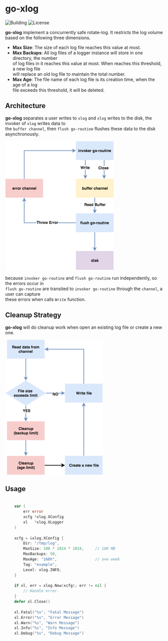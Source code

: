 # go-xlog

![Building](https://img.shields.io/badge/building-passing-green.svg)
![License](https://img.shields.io/badge/license-MIT-blue.svg)

**go-xlog** implement a concurrently safe rotate-log. It restricts the log volume    
based on the following three dimensions.

  - **Max Size**: The size of each log file reaches this value at most.
  - **Max Backups**: All log files of a logger instance will store in one directory, the number    
  of log files in it reaches this value at most. When reaches this threshold, a new log file   
     will replace an old log file to maintain the total number.
  - **Max Age**: The file name of each log file is its creation time, when the age of a log   
   file exceeds this threshold, it will be deleted.

## Architecture

**go-xlog** separates a user writes to `xlog` and `xlog` writes to the disk,  the invoker of `xlog` writes data to    
the `buffer channel`, then `flush go-routine` flushes these data to the disk asynchronously.

![Architecture](img/architecture.png)

because `invoker go-routine` and `flush go-routine` run independently, so the errors occur in   
`flush go-routine` are transited to `invoker go-routine` through the `channel`,  a user can capture    
these errors when calls `Write` function.


## Cleanup Strategy
**go-xlog** will do cleanup work when open an existing log file or create a new one.

![CleanUp](img/cleanup.png)


## Usage

```go
    
    var (
        err error
        xcfg *xlog.XConfig
        xl   *xlog.XLogger
    )

    xcfg = &xlog.XConfig {
        Dir: "/tmp/log",
        MaxSize: 100 * 1024 * 1024,     // 100 MB
        MaxBackups: 50,
        MaxAge: "168h",                 // one week
        Tag: "example",
        Level: xlog.INFO,
    }

    if xl, err = xlog.New(xcfg); err != nil {
        // Handle error.
    }
    defer xl.Close()

    xl.Fatal("%s", "Fatal Message")
    xl.Error("%s", "Error Message")
    xl.Warn("%s", "Warn Message")
    xl.Info("%s", "Info Message")
    xl.Debug("%s", "Debug Message")

```
